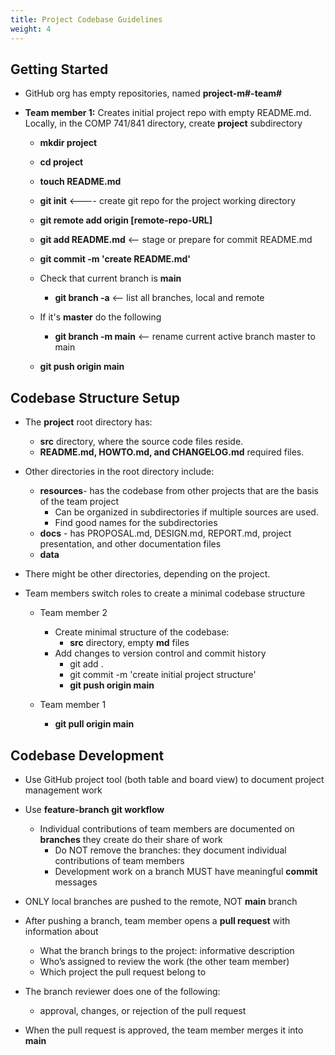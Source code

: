 ```yaml
---
title: Project Codebase Guidelines
weight: 4
---
```


## Getting Started
- GitHub org has empty repositories, named **project-m#-team#** 

- **Team member 1:** Creates initial project repo with empty README.md. Locally, in the COMP 741/841 directory, create **project** subdirectory 
    - **mkdir project** 
    - **cd project** 
    - **touch README.md** 
    - **git init**       <---- create git repo for the project working directory 
    - **git remote add origin [remote-repo-URL]**    
    - **git add README.md**	<-- stage or prepare for commit README.md 

    - **git commit -m 'create README.md'** 

    - Check that current branch is **main** 
        - **git branch -a**  <-- list all branches, local and remote 

    - If it's **master** do the following 
        - **git branch -m main**     <-- rename current active branch master to main 
    - **git push origin main**

## Codebase Structure Setup
- The **project** root directory has: 
    - **src** directory, where the source code files reside.  
    - **README.md, HOWTO.md, and CHANGELOG.md** required files. 

- Other directories in the root directory include: 
    - **resources**- has the codebase from other projects that are the basis of the team project 
        - Can be organized in subdirectories if multiple sources are used. 
        - Find good names for the subdirectories  
    - **docs** - has PROPOSAL.md, DESIGN.md, REPORT.md, project presentation, and other documentation files 
    - **data**  

- There might be other directories, depending on the project. 
- Team members switch roles to create a minimal codebase structure 
    - Team member 2 
        - Create minimal structure of the codebase:  
            - **src** directory, empty **md** files 
        - Add changes to version control and commit history 
            - git add . 
            - git commit -m 'create initial project structure' 
            - **git push origin main** 

    - Team member 1 
        - **git pull origin main** 

## Codebase Development
- Use GitHub project tool (both table and board view) to document project management work 

- Use **feature-branch git workflow**
    - Individual contributions of team members are documented on **branches** they create do their share of work 
        - Do NOT remove the branches: they document individual contributions of team members 
        - Development work on a branch MUST have meaningful **commit** messages 

- ONLY local branches are pushed to the remote, NOT **main** branch 
- After pushing a branch, team member opens a **pull request** with information about 
    - What the branch brings to the project: informative description 
    - Who’s assigned to review the work (the other team member) 
    - Which project the pull request belong to 

- The branch reviewer does one of the following: 
    - approval, changes, or rejection of the pull request 

- When the pull request is approved, the team member merges it into **main**   

